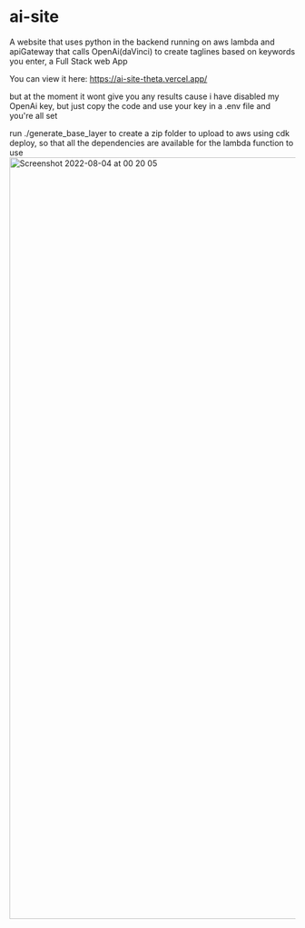 # ai-site
A website that uses python in the backend running on aws lambda and apiGateway that calls OpenAi(daVinci) to create taglines based on keywords you enter, a Full Stack web App

You can view it here:
https://ai-site-theta.vercel.app/

but at the moment it wont give you any results cause i have disabled my OpenAi key, but just copy the code and use your key in a .env file and you're all set

run ./generate_base_layer to create a zip folder to upload to aws using cdk deploy, so that all the dependencies are available for the lambda function to use
<img width="1342" alt="Screenshot 2022-08-04 at 00 20 05" src="https://user-images.githubusercontent.com/79349712/182688207-96fea6d1-0b57-4933-9389-910dceeb8722.png">
